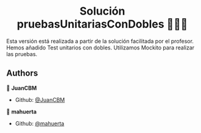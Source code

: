 <h1 align="center">Solución pruebasUnitariasConDobles   👨🏻‍💻   </h1>

Esta versión está realizada a partir de la solución facilitada por el profesor.
Hemos añadido Test unitarios con dobles.
Utilizamos Mockito para realizar las pruebas.

## Authors

👤 **JuanCBM**
* Github: [@JuanCBM](https://github.com/JuanCBM)

👤 **mahuerta**
* Github: [@mahuerta](https://github.com/mahuerta)
